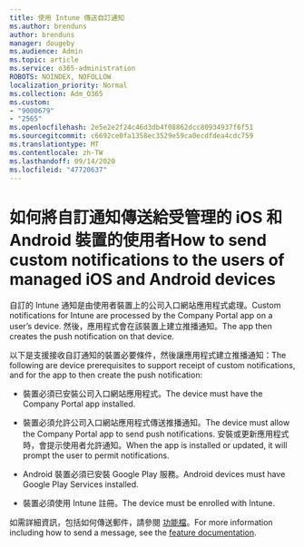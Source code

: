 ```yaml
---
title: 使用 Intune 傳送自訂通知
ms.author: brenduns
author: brenduns
manager: dougeby
ms.audience: Admin
ms.topic: article
ms.service: o365-administration
ROBOTS: NOINDEX, NOFOLLOW
localization_priority: Normal
ms.collection: Adm_O365
ms.custom:
- "9000679"
- "2565"
ms.openlocfilehash: 2e5e2e2f24c46d3db4f08862dcc80934937f6f51
ms.sourcegitcommit: c6692ce0fa1358ec3529e59ca0ecdfdea4cdc759
ms.translationtype: MT
ms.contentlocale: zh-TW
ms.lasthandoff: 09/14/2020
ms.locfileid: "47720637"
---
```

# <a name="how-to-send-custom-notifications-to-the-users-of-managed-ios-and-android-devices"></a><span data-ttu-id="c4e94-102">如何將自訂通知傳送給受管理的 iOS 和 Android 裝置的使用者</span><span class="sxs-lookup"><span data-stu-id="c4e94-102">How to send custom notifications to the users of managed iOS and Android devices</span></span>

<span data-ttu-id="c4e94-103">自訂的 Intune 通知是由使用者裝置上的公司入口網站應用程式處理。</span><span class="sxs-lookup"><span data-stu-id="c4e94-103">Custom notifications for Intune are processed by the Company Portal app on a user’s device.</span></span> <span data-ttu-id="c4e94-104">然後，應用程式會在該裝置上建立推播通知。</span><span class="sxs-lookup"><span data-stu-id="c4e94-104">The app then creates the push notification on that device.</span></span>

<span data-ttu-id="c4e94-105">以下是支援接收自訂通知的裝置必要條件，然後讓應用程式建立推播通知：</span><span class="sxs-lookup"><span data-stu-id="c4e94-105">The following are device prerequisites to support receipt of custom notifications, and for the app to then create the push notification:</span></span>

- <span data-ttu-id="c4e94-106">裝置必須已安裝公司入口網站應用程式。</span><span class="sxs-lookup"><span data-stu-id="c4e94-106">The device must have the Company Portal app installed.</span></span>  

- <span data-ttu-id="c4e94-107">裝置必須允許公司入口網站應用程式傳送推播通知。</span><span class="sxs-lookup"><span data-stu-id="c4e94-107">The device must allow the Company Portal app to send push notifications.</span></span> <span data-ttu-id="c4e94-108">安裝或更新應用程式時，會提示使用者允許通知。</span><span class="sxs-lookup"><span data-stu-id="c4e94-108">When the app is installed or updated, it will prompt the user to permit notifications.</span></span>

- <span data-ttu-id="c4e94-109">Android 裝置必須已安裝 Google Play 服務。</span><span class="sxs-lookup"><span data-stu-id="c4e94-109">Android devices must have Google Play Services installed.</span></span>

- <span data-ttu-id="c4e94-110">裝置必須使用 Intune 註冊。</span><span class="sxs-lookup"><span data-stu-id="c4e94-110">The device must be enrolled with Intune.</span></span>

<span data-ttu-id="c4e94-111">如需詳細資訊，包括如何傳送郵件，請參閱 [功能檔](https://docs.microsoft.com/intune/custom-notifications)。</span><span class="sxs-lookup"><span data-stu-id="c4e94-111">For more information including how to send a message, see the [feature documentation](https://docs.microsoft.com/intune/custom-notifications).</span></span>

